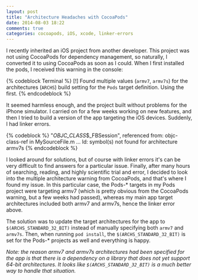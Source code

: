 ```yaml
---
layout: post
title: "Architecture Headaches with CocoaPods"
date: 2014-08-03 18:22
comments: true
categories: cocoapods, iOS, xcode, linker-errors
---
```

I recently inherited an iOS project from another developer.  This project was not using CocoaPods for dependency management, so naturally, I converted it to using CocoaPods as soon as I could.  When I first installed the pods, I received this warning in the console:

{% codeblock Terminal %}
[!] Found multiple values (`armv7`, `armv7s`) for the
architectures (`ARCHS`) build setting for the `Pods` 
target definition. Using the first.
{% endcodeblock %}
    
It seemed harmless enough, and the project built without problems for the iPhone simulator.  I carried on for a few weeks working on new features, and then I tried to build a version of the app targeting the iOS devices.  Suddenly, I had linker errors.

{% codeblock %}
"_OBJC_CLASS_$_FBSession", referenced from:
  objc-class-ref in MySourceFile.m
  ...
ld: symbol(s) not found for architecture armv7s
{% endcodeblock %}

I looked around for solutions, but of course with linker errors it's can be very difficult to find answers for a particular issue.  Finally, after many hours of searching, reading, and highly scientific trial and error, I decided to look into the multiple architecture warning from CocoaPods, and that's where I found my issue.  In this particular case, the Pods-* targets in my Pods project were targeting armv7 (which is pretty obvious from the CocoaPods warning, but a few weeks had passed), whereas my main app target architectures included both armv7 and armv7s, hence the linker error above.

The solution was to update the target architectures for the app to `$(ARCHS_STANDARD_32_BIT)` instead of manually specifying both `armv7` and `armv7s`.  Then, when running `pod install`, the `$(ARCHS_STANDARD_32_BIT)` is set for the Pods-* projects as well and everything is happy.

*Note: the reason armv7 and armv7s architectures had been specified for the app is that there is a dependency on a library that does not yet support 64-bit architectures.  It looks like `$(ARCHS_STANDARD_32_BIT)` is a much better way to handle that situation.*
